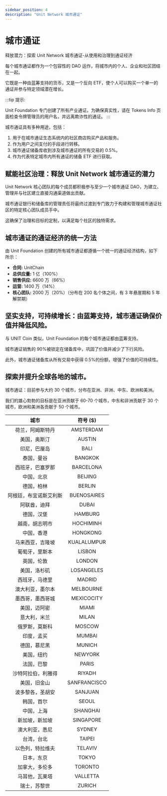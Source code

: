 ```yaml
---
sidebar_position: 4
description: "Unit Network 城市通证"
---
```


# 城市通证

释放潜力：探索 Unit Network 城市通证-从使用和治理到通证经济

每个城市通证都作为一个包容性的 DAO 运作，将城市内的个人、企业和社区团结在一起。

它既是一种由蓝筹支持的货币，又是一个反向 ETF，使个人可以购买一个单一的通证并参与特定领域潜在增长。

:::tip 提示:

Unit Foundation 专门创建了所有产业通证。为确保真实性，请在 Tokens Info 页面检查令牌管理员的用户名，并远离欺诈性的通证。
:::

城市通证具有多种用途，包括：

1. 用于在城市通证生态系统内的社区商店购买产品和服务。
2. 作为用户之间支付的手段进行转移。
3. 城市通证储备库收到涉及城市通证的所有交易的 0.5%。
4. 作为代表特定城市内所有通证的储备 ETF 进行获取。

## 赋能社区治理：释放 Unit Network 城市通证的潜力

Unit Network 核心团队的每个成员都积极参与至少一个城市通证 DAO，为建立、管理并与社区建立直接沟通渠道做出贡献。

城市通证银行和储备库的管理责任将最终过渡到专门致力于构建和管理城市通证社区的特定核心团队成员手中。

这确保了治理和目标的定制，以满足每个社区的独特需求。

## 城市通证的通证经济的统一方法

由 Unit Foundation 创建的所有城市通证都遵循一个统一的通证经济结构，如下所示：

- **合同:** UnitChain
- **总供应量:** 1 亿（100%）
- **销售供应:** 6600 万（66%）
- **运营:** 1400 万（14%）
- **核心团队:** 2000 万（20%）（分布在 200 名个体之间，有 3 年悬崖期和 5 年解禁期）

## 坚实支持，可持续增长：由蓝筹支持，城市通证确保价值并降低风险。

与 UNIT Coin 类似，Unit Foundation 的每个城市通证都由蓝筹支持。

城市通证销售的 90%被锁定在储备库中，巩固了价值并减少了下行风险。

此外，城市通证储备库从所有交易中获得 0.5%的份额，增强了价值的可持续性。

## 探索并提升全球各地的城市。

城市通证：目前参与大约 30 个城市，分布在亚洲、非洲、中东、欧洲和美洲。

我们的雄心勃勃的目标是在亚洲贡献于 60-70 个城市，中东和非洲贡献于 30 个城市，欧洲和美洲各贡献于 50 个城市。

|          城市          |   符号 ($)   |
| :--------------------: | :----------: |
|    荷兰，阿姆斯特丹    |  AMSTERDAM   |
|      美国，奥斯汀      |    AUSTIN    |
|      印尼，巴厘岛      |     BALI     |
|       泰国，曼谷       |   BANGKOK    |
|    西班牙，巴塞罗那    |  BARCELONA   |
|       中国，北京       |   BEIJING    |
|       德国，柏林       |    BERLIN    |
| 阿根廷，布宜诺斯艾利斯 | BUENOSAIRES  |
|      阿联酋，迪拜      |    DUBAI     |
|       德国，汉堡       |   HAMBURG    |
|     越南，胡志明市     |  HOCHIMINH   |
|       中国，香港       |   HONGKONG   |
|    马来西亚，吉隆坡    | KUALALUMPUR  |
|     葡萄牙，里斯本     |    LISBON    |
|       英国，伦敦       |    LONDON    |
|      美国，洛杉矶      |  LOSANGELES  |
|     西班牙，马德里     |    MADRID    |
|    澳大利亚，墨尔本    |  MELBOURNE   |
|    墨西哥，墨西哥城    |  MEXICOCITY  |
|      美国，迈阿密      |    MIAMI     |
|      意大利，米兰      |    MILAN     |
|     俄罗斯，莫斯科     |    MOSCOW    |
|       印度，孟买       |    MUMBAI    |
|      德国，慕尼黑      |    MUNICH    |
|       美国，纽约       |   NEWYORK    |
|       法国，巴黎       |    PARIS     |
|   沙特阿拉伯，利雅得   |    RIYADH    |
|      美国，旧金山      | SANFRANCISCO |
|    波多黎各，圣胡安    |   SANJUAN    |
|       韩国，首尔       |    SEOUL     |
|       中国，上海       |   SHANGHAI   |
|     新加坡，新加坡     |  SINGAPORE   |
|     澳大利亚，悉尼     |    SYDNEY    |
|       台湾，台北       |    TAIPEI    |
|    以色列，特拉维夫    |   TELAVIV    |
|       日本，东京       |    TOKYO     |
|     加拿大，多伦多     |   TORONTO    |
|     马耳他，瓦莱塔     |   VALLETTA   |
|      瑞士，苏黎世      |    ZURICH    |
